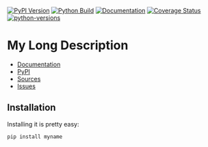 [![PyPI Version](https://badge.fury.io/py/myname.svg)](https://badge.fury.io/py/myname)
[![Python Build](https://github.com/nbiotcloud/myname/actions/workflows/main.yml/badge.svg)](https://github.com/nbiotcloud/myname/actions/workflows/main.yml)
[![Documentation](https://readthedocs.org/projects/myname/badge/?version=latest)](https://myname.readthedocs.io/en/latest/?badge=latest)
[![Coverage Status](https://coveralls.io/repos/github/nbiotcloud/myname/badge.svg?branch=main)](https://coveralls.io/github/nbiotcloud/myname?branch=main)
[![python-versions](https://img.shields.io/pypi/pyversions/myname.svg)](https://pypi.python.org/pypi/myname)

# My Long Description

* [Documentation](https://myname.readthedocs.io/en/latest/)
* [PyPI](https://pypi.org/project/myname/)
* [Sources](https://github.com/nbiotcloud/myname)
* [Issues](https://github.com/nbiotcloud/myname/issues)

## Installation

Installing it is pretty easy:

```bash
pip install myname
```
